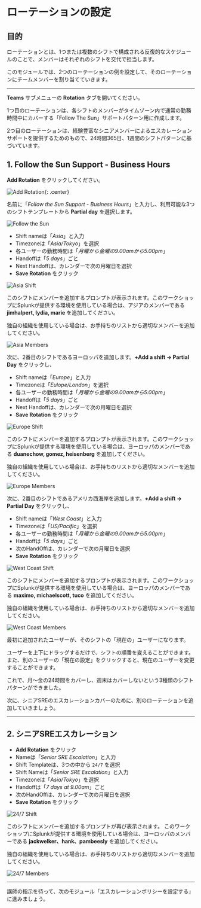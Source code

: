 # ローテーションの設定

## 目的

ローテーションとは、1つまたは複数のシフトで構成される反復的なスケジュールのことで、メンバーはそれぞれのシフトを交代で担当します。

このモジュールでは、2つのローテーションの例を設定して、そのローテーションにチームメンバーを割り当てていきます。

---

**Teams** サブメニューの **Rotation** タブを開いてください。

1つ目のローテーションは、各シフトのメンバーがタイムゾーン内で通常の勤務時間中にカバーする「Follow The Sun」サポートパターン用に作成します。

2つ目のローテーションは、経験豊富なシニアメンバーによるエスカレーションサポートを提供するためのもので、24時間365日、1週間のシフトパターンに基づいています。

## 1. Follow the Sun Support - Business Hours

**Add Rotation** をクリックしてください。

![Add Rotation](../../images/oncall/add-rotation.png){: .center}

名前に「*Follow the Sun Support - Business Hours*」と入力し、利用可能な3つのシフトテンプレートから **Partial day** を選択します。

![Follow the Sun](../../images/oncall/follow-the-sun.png)

* Shift nameは「*Asia*」と入力
* Timezoneは「*Asia/Tokyo*」を選択
* 各ユーザーの勤務時間は「*月曜から金曜の9.00amから5.00pm*」
* Handoffは「*5 days*」ごと
* Next Handoffは、カレンダーで次の月曜日を選択
* **Save Rotation** をクリック

![Asia Shift](../../images/oncall/asia-shift.png)

このシフトにメンバーを追加するプロンプトが表示されます。このワークショップにSplunkが提供する環境を使用している場合は、アジアのメンバーである **jimhalpert, lydia, marie** を追加してください。

独自の組織を使用している場合は、お手持ちのリストから適切なメンバーを追加してください。

![Asia Members](../../images/oncall/asia-members.png)

次に、2番目のシフトであるヨーロッパを追加します。**+Add a shift → Partial Day** をクリックし、

* Shift nameは「*Europe*」と入力
* Timezoneは「*Eulope/London*」を選択
* 各ユーザーの勤務時間は「*月曜から金曜の9.00amから5.00pm*」
* Handoffは「*5 days*」ごと
* Next Handoffは、カレンダーで次の月曜日を選択
* **Save Rotation** をクリック

![Europe Shift](../../images/oncall/europe-shift.png)

このシフトにメンバーを追加するプロンプトが表示されます。このワークショップにSplunkが提供する環境を使用している場合は、ヨーロッパのメンバーである **duanechow, gomez, heisenberg** を追加してください。

独自の組織を使用している場合は、お手持ちのリストから適切なメンバーを追加してください。

![Europe Members](../../images/oncall/europe-members.png)

次に、2番目のシフトであるアメリカ西海岸を追加します。**+Add a shift → Partial Day** をクリックし、


* Shift nameは「*West Coast*」と入力
* Timezoneは「*US/Pacific*」を選択
* 各ユーザーの勤務時間は「*月曜から金曜の9.00amから5.00pm*」
* Handoffは「*5 days*」ごと
* 次のHandOffは、カレンダーで次の月曜日を選択
* **Save Rotation** をクリック

![West Coast Shift](../../images/oncall/west-coast-shift.png)

このシフトにメンバーを追加するプロンプトが表示されます。このワークショップにSplunkが提供する環境を使用している場合は、ヨーロッパのメンバーである **maximo, michaelscott, tuco** を追加してください。

独自の組織を使用している場合は、お手持ちのリストから適切なメンバーを追加してください。

![West Coast Members](../../images/oncall/west-coast-members.png)

最初に追加されたユーザーが、そのシフトの「現在の」ユーザーになります。

ユーザーを上下にドラッグするだけで、シフトの順番を変えることができます。また、別のユーザーの「現在の設定」をクリックすると、現在のユーザーを変更することができます。

これで、月〜金の24時間をカバーし、週末はカバーしないという3種類のシフトパターンができました。

次に、シニアSREのエスカレーションカバーのために、別のローテーションを追加していきましょう。

---

## 2. シニアSREエスカレーション

* **Add Rotation** をクリック
* Nameは「*Senior SRE Escalation*」と入力
* Shift Templateは、3つの中から `24/7` を選択
* Shift Nameは「*Senior SRE Escalation*」と入力
* Timezoneは「*Asia/Tokyo*」を選択
* Handoffは「*7 days at 9.00am*」ごと
* 次のHandOffは、カレンダーで次の月曜日を選択
* **Save Rotation** をクリック

![24/7 Shift](../../images/oncall/24-7-shift.png)

このシフトにメンバーを追加するプロンプトが再び表示されます。
このワークショップにSplunkが提供する環境を使用している場合は、ヨーロッパのメンバーである **jackwelker、hank、pambeesly** を追加してください。

独自の組織を使用している場合は、お手持ちのリストから適切なメンバーを追加してください。

![24/7 Members](../../images/oncall/24-7-members.png)

---

講師の指示を待って、次のモジュール「エスカレーションポリシーを設定する」に進みましょう。
